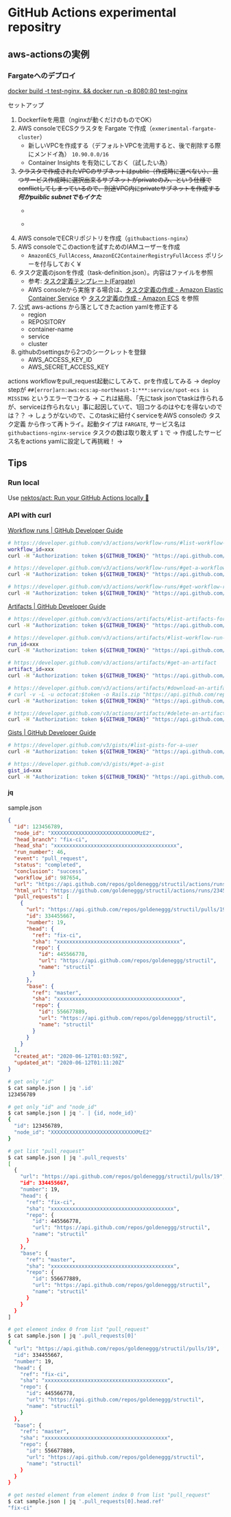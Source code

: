 GitHub Actions experimental repositry
==========


## aws-actionsの実例

### Fargateへのデプロイ
[docker build \-t test\-nginx\. && docker run \-p 8080:80 test\-nginx](https://dev.classmethod.jp/articles/github-actions-fargate-deploy/)


セットアップ

1. Dockerfileを用意（nginxが動くだけのものでOK）
2. AWS consoleでECSクラスタを Fargate で作成（`exmerimental-fargate-cluster`）
    - 新しいVPCを作成する（デフォルトVPCを流用すると、後で削除する際にメンドイ為） `10.90.0.0/16`
    - Container Insights を有効にしておく（試したい為）
3. ~~クラスタで作成されたVPCのサブネットはpublic（作成時に選べない）、且つサービス作成時に選択出来るサブネットがprivateのみ、という仕様でconflictしてしまっているので、別途VPC内にprivateサブネットを作成する~~  ___何かpuiblic subnetでもイケた___
    - ~~~AWS consoleからVPCを開く　※作成したVPCに名前をつけておく（ついでに）`exmerimental-fargate-cluster-vpc`~~~
    - ~~~サブネットを作成する。azはa, cで、それぞれ未使用CIDRを割り当てて作成~~~
4. AWS consoleでECRリポジトリを作成（`githubactions-nginx`）
5. AWS consoleでこのactionを試すためのIAMユーザーを作成
    - `AmazonECS_FullAccess`, `AmazonEC2ContainerRegistryFullAccess` ポリシーを付与しておく￥
6. タスク定義のjsonを作成（task-definition.json）。内容はファイルを参照
    - 参考: [タスク定義テンプレート(Fargate)](https://docs.aws.amazon.com/ja_jp/AmazonECS/latest/userguide/create-task-definition.html#task-definition-template)
    - AWS consoleから実施する場合は、[タスク定義の作成 \- Amazon Elastic Container Service](https://docs.aws.amazon.com/ja_jp/AmazonECS/latest/developerguide/create-task-definition.html) や [タスク定義の作成 \- Amazon ECS](https://docs.aws.amazon.com/ja_jp/AmazonECS/latest/userguide/create-task-definition.html) を参照
7. 公式 aws-actions から落としてきたaction yamlを修正する
    - region
    - REPOSITORY
    - container-name
    - service
    - cluster
8. githubのsettingsから2つのシークレットを登録
    - AWS_ACCESS_KEY_ID
    - AWS_SECRET_ACCESS_KEY


actions workflowをpull_request起動にしてみて、prを作成してみる
→ deploy stepが `##[error]arn:aws:ecs:ap-northeast-1:***:service/spot-ecs is MISSING` というエラーでコケる
→ これは結局、「先にtask jsonでtaskは作られるが、serviceは作られない」事に起因していて、1回コケるのはやむを得ないのでは？？
→ しょうがないので、このtaskに紐付くserviceをAWS consoleの タスク定義 から作って再トライ。起動タイプは `FARGATE`, サービス名は `githubactions-nginx-service` タスクの数は取り敢えず `1` で
→ 作成したサービス名をactions yamlに設定して再挑戦！
→




## Tips


### Run local
Use [nektos/act: Run your GitHub Actions locally 🚀](https://github.com/nektos/act)


### API with curl

[Workflow runs \| GitHub Developer Guide](https://developer.github.com/v3/actions/workflow-runs/)

```sh
# https://developer.github.com/v3/actions/workflow-runs/#list-workflow-runs
workflow_id=xxx
curl -H "Authorization: token ${GITHUB_TOKEN}" "https://api.github.com/repos/${GITHUB_OWNER}/${GITHUB_REPOS}/actions/workflows/${workflow_id}/runs"

# https://developer.github.com/v3/actions/workflow-runs/#get-a-workflow-run
curl -H "Authorization: token ${GITHUB_TOKEN}" "https://api.github.com/repos/${GITHUB_OWNER}/${GITHUB_REPOS}/actions/runs/${run_id}"

# https://developer.github.com/v3/actions/workflow-runs/#get-workflow-run-usage  ※public beta
curl -H "Authorization: token ${GITHUB_TOKEN}" "https://api.github.com/repos/${GITHUB_OWNER}/${GITHUB_REPOS}/actions/runs/${run_id}/timing"
```


[Artifacts \| GitHub Developer Guide](https://developer.github.com/v3/actions/artifacts/)


```sh
# https://developer.github.com/v3/actions/artifacts/#list-artifacts-for-a-repository
curl -H "Authorization: token ${GITHUB_TOKEN}" "https://api.github.com/repos/${GITHUB_OWNER}/${GITHUB_REPOS}/actions/artifacts"

# https://developer.github.com/v3/actions/artifacts/#list-workflow-run-artifacts
run_id=xxx
curl -H "Authorization: token ${GITHUB_TOKEN}" "https://api.github.com/repos/${GITHUB_OWNER}/${GITHUB_REPOS}/actions/runs/${run_id}/artifacts"

# https://developer.github.com/v3/actions/artifacts/#get-an-artifact
artifact_id=xxx
curl -H "Authorization: token ${GITHUB_TOKEN}" "https://api.github.com/repos/${GITHUB_OWNER}/${GITHUB_REPOS}/actions/artifacts/${artifact_id}"

# https://developer.github.com/v3/actions/artifacts/#download-an-artifact
# curl -v -L -u octocat:$token -o Rails.zip "https://api.github.com/repos/octo-org/octo-repo/actions/artifacts/30209828/zip"
curl -H "Authorization: token ${GITHUB_TOKEN}" "https://api.github.com/repos/${GITHUB_OWNER}/${GITHUB_REPOS}/actions/artifacts/${artifact_id}/:archive_format"

# https://developer.github.com/v3/actions/artifacts/#delete-an-artifact
curl -H "Authorization: token ${GITHUB_TOKEN}" "https://api.github.com/repos/${GITHUB_OWNER}/${GITHUB_REPOS}/actions/artifacts/${artifact_id}"

```

[Gists \| GitHub Developer Guide](https://developer.github.com/v3/gists/)

```sh
# https://developer.github.com/v3/gists/#list-gists-for-a-user
curl -H "Authorization: token ${GITHUB_TOKEN}" "https://api.github.com/users/${GITHUB_OWNER}/gists"

# https://developer.github.com/v3/gists/#get-a-gist
gist_id=xxx
curl -H "Authorization: token ${GITHUB_TOKEN}" "https://api.github.com/gists/${gist_id}"
```

#### jq

sample.json

```json
{
  "id": 123456789,
  "node_id": "XXXXXXXXXXXXXXXXXXXXXXXXXXXXMzE2",
  "head_branch": "fix-ci",
  "head_sha": "xxxxxxxxxxxxxxxxxxxxxxxxxxxxxxxxxxxxxxxx",
  "run_number": 46,
  "event": "pull_request",
  "status": "completed",
  "conclusion": "success",
  "workflow_id": 987654,
  "url": "https://api.github.com/repos/goldeneggg/structil/actions/runs/23456789",
  "html_url": "https://github.com/goldeneggg/structil/actions/runs/23456789",
  "pull_requests": [
    {
      "url": "https://api.github.com/repos/goldeneggg/structil/pulls/19",
      "id": 334455667,
      "number": 19,
      "head": {
        "ref": "fix-ci",
        "sha": "xxxxxxxxxxxxxxxxxxxxxxxxxxxxxxxxxxxxxxxx",
        "repo": {
          "id": 445566778,
          "url": "https://api.github.com/repos/goldeneggg/structil",
          "name": "structil"
        }
      },
      "base": {
        "ref": "master",
        "sha": "xxxxxxxxxxxxxxxxxxxxxxxxxxxxxxxxxxxxxxxx",
        "repo": {
          "id": 556677889,
          "url": "https://api.github.com/repos/goldeneggg/structil",
          "name": "structil"
        }
      }
    }
  ],
  "created_at": "2020-06-12T01:03:59Z",
  "updated_at": "2020-06-12T01:11:20Z"
}
```


```sh
# get only "id"
$ cat sample.json | jq '.id'
123456789

# get only "id" and "node_id"
$ cat sample.json | jq '. | {id, node_id}'
{
  "id": 123456789,
  "node_id": "XXXXXXXXXXXXXXXXXXXXXXXXXXXXMzE2"
}

# get list "pull_request"
$ cat sample.json | jq '.pull_requests'
[
  {
    "url": "https://api.github.com/repos/goldeneggg/structil/pulls/19",
    "id": 334455667,
    "number": 19,
    "head": {
      "ref": "fix-ci",
      "sha": "xxxxxxxxxxxxxxxxxxxxxxxxxxxxxxxxxxxxxxxx",
      "repo": {
        "id": 445566778,
        "url": "https://api.github.com/repos/goldeneggg/structil",
        "name": "structil"
      }
    },
    "base": {
      "ref": "master",
      "sha": "xxxxxxxxxxxxxxxxxxxxxxxxxxxxxxxxxxxxxxxx",
      "repo": {
        "id": 556677889,
        "url": "https://api.github.com/repos/goldeneggg/structil",
        "name": "structil"
      }
    }
  }
]

# get element index 0 from list "pull_request"
$ cat sample.json | jq '.pull_requests[0]'
{
  "url": "https://api.github.com/repos/goldeneggg/structil/pulls/19",
  "id": 334455667,
  "number": 19,
  "head": {
    "ref": "fix-ci",
    "sha": "xxxxxxxxxxxxxxxxxxxxxxxxxxxxxxxxxxxxxxxx",
    "repo": {
      "id": 445566778,
      "url": "https://api.github.com/repos/goldeneggg/structil",
      "name": "structil"
    }
  },
  "base": {
    "ref": "master",
    "sha": "xxxxxxxxxxxxxxxxxxxxxxxxxxxxxxxxxxxxxxxx",
    "repo": {
      "id": 556677889,
      "url": "https://api.github.com/repos/goldeneggg/structil",
      "name": "structil"
    }
  }
}

# get nested element from element index 0 from list "pull_request"
$ cat sample.json | jq '.pull_requests[0].head.ref'
"fix-ci"
```
